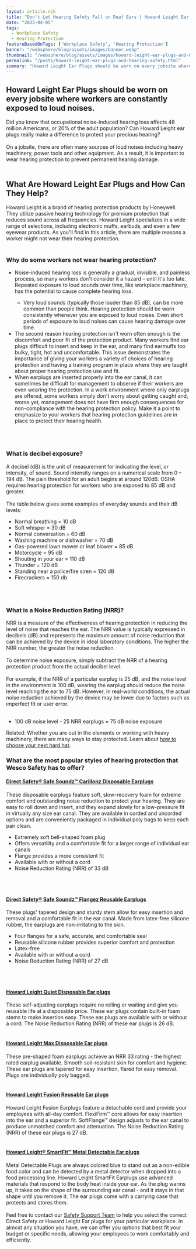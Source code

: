 ```yaml
---
layout: article.njk
title: "Don't Let Hearing Safety Fall on Deaf Ears | Howard Leight Ear Plugs"
date: "2023-04-05"
tags:
  - Workplace Safety
  - Hearing Protection
featureBasedOnTags: ['Workplace Safety', 'Hearing Protection']
banner: "/websphere/blog/assets/images/banner.webp"
thumbnail: "/websphere/blog/assets/images/howard-leight-ear-plugs-and-hearing-safety.webp"
permalink: "/posts/howard-leight-ear-plugs-and-hearing-safety.html"
summary: "Howard Leight Ear Plugs should be worn on every jobsite where workers are constantly exposed to loud noises."
---
```


<h2 class="intro">Howard Leight Ear Plugs should be worn on every jobsite where workers are constantly exposed to loud noises.</h2>

Did you know that occupational noise-induced hearing loss affects 48 million Americans, or 20% of the adult population? Can Howard Leight ear plugs really make a difference to protect your precious hearing?
<br><br>
On a jobsite, there are often many sources of loud noises including heavy machinery, power tools and other equipment. As a result, it is important to wear hearing protection to prevent permanent hearing damage.
<br><br>
<h2>What Are Howard Leight Ear Plugs and How Can They Help?</h2>
Howard Leight is a brand of hearing protection products by Honeywell. They utilize passive hearing technology for premium protection that reduces sound across all frequencies. Howard Leight specializes in a wide range of selections, including electronic muffs, earbuds, and even a few eyewear products. As you'll find in this article, there are multiple reasons a worker might not wear their hearing protection.
<br><br>
<h3>Why do some workers not wear hearing protection?</h3>
<ul>
<li>
Noise-induced hearing loss is generally a gradual, invisible, and painless process, so many workers don't consider it a hazard – until it's too late. Repeated exposure to loud sounds over time, like workplace machinery, has the potential to cause complete hearing loss. 

</li>
<ul>
<li>
Very loud sounds (typically those louder than 85 dB), can be more common than people think. Hearing protection should be worn consistently whenever you are exposed to loud noises. Even short periods of exposure to loud noises can cause hearing damage over time.

</li>
</ul>
<li>
The second reason hearing protection isn't worn often enough is the discomfort and poor fit of the protection product. Many workers find ear plugs difficult to insert and keep in the ear, and many find earmuffs too bulky, tight, hot and uncomfortable. This issue demonstrates the importance of giving your workers a variety of choices of hearing protection and having a training program in place where they are taught about proper hearing protection use and fit.

</li>
<li>
When earplugs are inserted properly into the ear canal, it can sometimes be difficult for management to observe if their workers are even wearing the protection. In a work environment where only earplugs are offered, some workers simply don't worry about getting caught and, worse yet, management does not have firm enough consequences for non-compliance with the hearing protection policy. Make it a point to emphasize to your workers that hearing protection guidelines are in place to protect their hearing health.

</li>
</ul>
<br><br>
<h3>What is decibel exposure?</h3>
A decibel (dB) is the unit of measurement for indicating the level, or intensity, of sound. Sound intensity ranges on a numerical scale from 0 – 194 dB. The pain threshold for an adult begins at around 120dB. OSHA requires hearing protection for workers who are exposed to 85 dB and greater.
<br><br>
The table below gives some examples of everyday sounds and their dB levels:
<ul>
<li>
Normal breathing = 10 dB

</li>
<li>
Soft whisper = 30 dB

</li>
<li>
Normal conversation = 60 dB

</li>
<li>
Washing machine or dishwasher = 70 dB

</li>
<li>
Gas-powered lawn mower or leaf blower = 85 dB

</li>
<li>
Motorcycle = 95 dB

</li>
<li>
Shouting in your ear = 110 dB

</li>
<li>
Thunder = 120 dB

</li>
<li>
Standing near a police/fire siren = 120 dB

</li>
<li>
Firecrackers = 150 db

</li>
</ul>
<br><br>
<h3>What is a Noise Reduction Rating (NRR)?</h3>
NRR is a measure of the effectiveness of hearing protection in reducing the level of noise that reaches the ear. The NRR value is typically expressed in decibels (dB) and represents the maximum amount of noise reduction that can be achieved by the device in ideal laboratory conditions. The higher the NRR number, the greater the noise reduction.
<br><br>
To determine noise exposure, simply subtract the NRR of a hearing protection product from the actual decibel level.
<br><br>
For example, if the NRR of a particular earplug is 25 dB, and the noise level in the environment is 100 dB, wearing the earplug should reduce the noise level reaching the ear to 75 dB. However, in real-world conditions, the actual noise reduction achieved by the device may be lower due to factors such as imperfect fit or user error.
<br><br>
<ul>
<li>
100 dB noise level - 25 NRR earplugs = 75 dB noise exposure

</li>
</ul>
Related: Whether you are out in the elements or working with heavy machinery, there are many ways to stay protected. Learn about <a href="https://www.conney.com/websphere/blog/posts/use-your-head-when-choosing-full-brim-hard-hat.html?utm_medium=howard-leight-ear-plugs&amp;utm_source=Blog&amp;utm_campaign=Conney" target="_blank">how to choose your next hard hat</a>. <h3>What are the most popular styles of hearing protection that Wesco Safety has to offer?</h3>
<h4><a href="https://www.conney.com/style/direct-safety-safe-soundz-carillonz-disposable-earplugs?utm_medium=landing%20page&amp;utm_source=link&amp;utm_campaign=Safe%20Soundz&amp;utm_medium=howard-leight-ear-plugs&amp;utm_source=Blog&amp;utm_campaign=DirectSafety">Direct Safety&reg; Safe Soundz&trade; Carillonz Disposable Earplugs</a></h4>
These disposable earplugs feature soft, slow-recovery foam for extreme comfort and outstanding noise reduction to protect your hearing. They are easy to roll down and insert, and they expand slowly for a low-pressure fit in virtually any size ear canal. They are available in corded and uncorded options and are conveniently packaged in individual poly bags to keep each pair clean.
<ul>
<li>
Extremely soft bell-shaped foam plug

</li>
<li>
Offers versatility and a comfortable fit for a larger range of individual ear canals

</li>
<li>
Flange provides a more consistent fit

</li>
<li>
Available with or without a cord

</li>
<li>
Noise Reduction Rating (NRR) of 33 dB

</li>
</ul>
<br><br>
<h4><a href="https://www.conney.com/style/direct-safety-safe-soundz-flangez-reusable-earplugs?utm_medium=landing%20page&amp;utm_source=link&amp;utm_campaign=Safe%20Soundz&amp;utm_medium=howard-leight-ear-plugs&amp;utm_source=Blog&amp;utm_campaign=DirectSafety">Direct Safety&reg; Safe Soundz&trade; Flangez Reusable Earplugs</a></h4>
These plugs' tapered design and sturdy stem allow for easy insertion and removal and a comfortable fit in the ear canal. Made from latex-free silicone rubber, the earplugs are non-irritating to the skin.
<ul>
<li>
Four flanges for a safe, accurate, and comfortable seal

</li>
<li>
Reusable silicone rubber provides superior comfort and protection

</li>
<li>
Latex-free

</li>
<li>
Available with or without a cord

</li>
<li>
Noise Reduction Rating (NRR) of 27 dB

</li>
</ul>
<br><br>
<h4><a href="https://www.conney.com/style/howard-leight-quiet-earplugs?PMWTNO=000000000313393&amp;utm_medium=howard-leight-ear-plugs&amp;utm_source=Blog&amp;utm_campaign=Honeywell">Howard Leight Quiet Disposable Ear plugs</a></h4>
These self-adjusting earplugs require no rolling or waiting and give you reusable life at a disposable price. These ear plugs contain built-in foam stems to make insertion easy. These ear plugs are available with or without a cord. The Noise Reduction Rating (NRR) of these ear plugs is 26 dB.
<br><br>
<h4><a href="https://www.conney.com/style/howard-leight-max-earplugs?PMWTNO=000000000313393&amp;utm_medium=howard-leight-ear-plugs&amp;utm_source=Blog&amp;utm_campaign=Honeywell">Howard Leight Max Disposable Ear plugs</a></h4>
These pre-shaped foam earplugs achieve an NRR 33 rating - the highest rated earplug available. Smooth soil-resistant skin for comfort and hygiene. These ear plugs are tapered for easy insertion, flared for easy removal. Plugs are individually poly bagged.
<br><br>
<h4><a href="https://www.conney.com/style/howard-leight-fusion-earplugs?PMWTNO=000000000313393&amp;utm_medium=howard-leight-ear-plugs&amp;utm_source=Blog&amp;utm_campaign=Honeywell">Howard Leight Fusion Reusable Ear plugs</a></h4>
Howard Leight Fusion Earplugs feature a detachable cord and provide your employees with all-day comfort. FlexiFirm&trade; core allows for easy insertion into the ear and a superior fit. SoftFlange&trade; design adjusts to the ear canal to produce unmatched comfort and attenuation. The Noise Reduction Rating (NRR) of these ear plugs is 27 dB.
<br><br>
<h4><a href="https://www.conney.com/product/howard-leight-smartfit-metal-detectable-earplugs-corded-nrr-25db-100-pair-box?PMWTNO=000000000313393&amp;utm_medium=howard-leight-ear-plugs&amp;utm_source=Blog&amp;utm_campaign=Honeywell">Howard Leight&reg; SmartFit&trade; Metal Detectable Ear plugs</a></h4>
Metal Detectable Plugs are always colored blue to stand out as a non-edible food color and can be detected by a metal detector when dropped into a food processing line. Howard Leight SmartFit Earplugs use advanced materials that respond to the body heat inside your ear. As the plug warms up, it takes on the shape of the surrounding ear canal - and it stays in that shape until you remove it. The ear plugs come with a carrying case that protects and stores them.
<br><br>
Feel free to contact our <a href="https://www.conney.com/pages/safetyservices?utm_medium=howard-leight-ear-plugs&amp;utm_source=Blog&amp;utm_campaign=Conney">Safety Support Team</a> to help you select the correct Direct Safety or Howard Leight Ear plugs for your particular workplace. In almost any situation you have, we can offer you options that best fit your budget or specific needs, allowing your employees to work comfortably and efficiently.
<br>
<br>